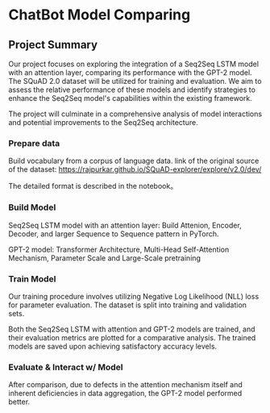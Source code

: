 # ChatBot Model Comparing


## Project Summary

Our project focuses on exploring the integration of a Seq2Seq LSTM model with an attention layer, comparing its performance with the GPT-2 model. The SQuAD 2.0 dataset will be utilized for training and evaluation. We aim to assess the relative performance of these models and identify strategies to enhance the Seq2Seq model's capabilities within the existing framework. 

The project will culminate in a comprehensive analysis of model interactions and potential improvements to the Seq2Seq architecture.


### Prepare data 

Build  vocabulary from a corpus of language data. link of  the original source of the dataset: https://rajpurkar.github.io/SQuAD-explorer/explore/v2.0/dev/

The detailed format is described in the notebook。

### Build Model 

Seq2Seq LSTM model with an attention layer: Build Attenion, Encoder, Decoder, and larger Sequence to Sequence pattern in PyTorch. 

GPT-2 model: Transformer Architecture, Multi-Head Self-Attention Mechanism, Parameter Scale and Large-Scale pretraining

### Train Model 

Our training procedure involves utilizing Negative Log Likelihood (NLL) loss for parameter evaluation. The dataset is split into training and validation sets.

Both the Seq2Seq LSTM with attention and GPT-2 models are trained, and their evaluation metrics are plotted for a comparative analysis. The trained models are saved upon achieving satisfactory accuracy levels.

### Evaluate & Interact w/ Model 

After comparison, due to defects in the attention mechanism itself and inherent deficiencies in data aggregation, the GPT-2 model performed better.

